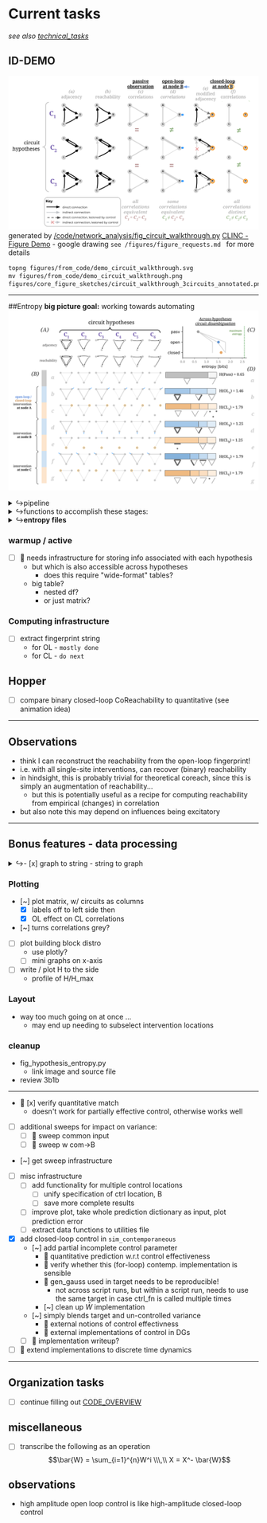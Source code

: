 # Current tasks
*see also [technical_tasks](/sketches_and_notation/planning_big_picture/technical_tasks.md)*



## ID-DEMO

![](/figures/core_figure_sketches/circuit_walkthrough_3circuits_annotated.png "generated by /code/network_analysis/fig_circuit_walkthrough.py")
generated by [/code/network_analysis/fig_circuit_walkthrough.py](/code/network_analysis/fig_circuit_walkthrough.py)
[CLINC - Figure Demo](https://docs.google.com/drawings/d/1OCqLHdHaLRi24GiD7XOSFU_7EoJ3gZxaVrFdsyMqlHM/edit) - google drawing 
`see /figures/figure_requests.md ` for more details
```shell
topng figures/from_code/demo_circuit_walkthrough.svg 
mv figures/from_code/demo_circuit_walkthrough.png figures/core_figure_sketches/circuit_walkthrough_3circuits_annotated.png
```

<hr>

##Entropy
**big picture goal:** working towards automating
![](/figures/core_figure_sketches/circuit_entropy_sketch.png)

<details><summary>↪pipeline</summary>

```mermaid
graph TD
a[adj]-->|w/ctrl?|c
c(comp. coreach)-->|coreach df|T(mats to string-fingerprint-token)

aggr-->|token freq dict|d-->E[entropy of tokens]
d(distro)-->dp[distro plot]
```

---
```mermaid
graph TD
S[S_k].->|S^/Sv/S=/Sx|ab
subgraph corr
  A(A_i)---ab( )
  ab-->B(B_j)
  end
```

</details>

<details><summary>↪functions to accomplish these stages:</summary>

- adj 
  - ( modified by severing )
- df of coreach tensor: iA	jB	kS src→corr
  ```python
  df = compute_coreachability_tensor(net.reachability(adj))
  ```
  - e.g. demo_fingerprint.csv
  - redundant directionality removed here on creation so we don't have to think about it at token stage?
  - self-correlation seems to be left in for some reason
    - remove this! so fingerprint will only have 3 ordered subtokens
  - for registering dfs across hypo, maybe it makes sense to have a compact, unique adj ID
- df to compact fingerprint strings:
  - `extract_circuit_signature_single_df()`
- token frequency 
  ```python
  tf = count_unique_frequency(data, do_normalize=True)
  ```
- entropy of tokens 
  ```python
  H = entropy_of_dict(tf, entr_base)
  H_max = max_entropy_of_dict(tf, entr_base)
  ```

</details>


<details><summary>↪<b>entropy files</b></summary>

- `network_pattern_entropy.py`
  - if name main 
- relies on `coreachability_source_classification.py` 
  - to compute coreach tensor
  - `partition_sources_ab()` is core function
- `plot_hypotheses_x_interventions.py`
  - handles plotting infrastructure, layout for left side 
  - but doesn't actually compute anything entropy-related
- `network_data_functions.py`
- 🧿 `analyze_hypothesis_entropy.py`
</details>


### warmup / active
- [ ] :dart: needs infrastructure for storing info associated with each hypothesis
  - but which is also accessible across hypotheses 
    - does this require "wide-format" tables?
  - big table?
    - nested df?
    - or just matrix?
       
### Computing infrastructure 
    
- [ ] extract fingerprint string 
  - for OL - `mostly done`
  - for CL - `do next`
## Hopper 
- [ ] compare binary closed-loop CoReachability to quantitative (see animation idea)
---
## Observations
-  think I can reconstruct the reachability from the open-loop fingerprint! 
  - i.e. with all single-site interventions, can recover (binary) reachability
  - in hindsight, this is probably trivial for theoretical coreach, since this is simply an augmentation of reachability...
    - but this is potentially useful as a recipe for computing reachability from empirical (changes) in correlation 
  - but also note this may depend on influences being excitatory

---
## Bonus features - data processing 
<details><summary>↪- [x] graph to string - string to graph
</summary>  

- see `network_data_functions.graph_components_to_arrow_str()` 
- want something reversible (at least for binary adjacency)
- something relatively compact 
- matrix convention is unlikely to matter
  - likely implies store as edgelist rather than matrix?
proposed solution:
  - `str(G.edges)`
  - `nx.to_pandas_edgelist(G)`
- seems silly to have huge strings as entries for each node 
  - what about multi-level indices?
  - or what about ENUMs which are keys to lookup table of adjacency
    - this has problem of requiring the dictionary to be saved with the csv and not being human readable

</details>

### Plotting 
- [~] plot matrix, w/ circuits as columns 
  - [x] labels off to left side then
  - [x] OL effect on CL correlations
- [~] turns correlations grey?

- [ ] plot building block distro
  - use plotly?
  - [ ] mini graphs on x-axis 
- [ ] write / plot H to the side 
  - profile of H/H_max
  
### Layout 
- way too much going on at once ... 
  - may end up needing to subselect intervention locations 
  
### cleanup 
- fig_hypothesis_entropy.py
  - link image and source file
- review 3b1b

--- 
- 🎯 [x] verify quantitative match
  - doesn't work for partially effective control, otherwise works well
- [ ] additional sweeps for impact on variance:
  - [ ] 🧵 sweep common input
  - [ ] 🧵 sweep w com→B

- [~] get sweep infrastructure
- [ ] misc infrastructure
  - [ ] add functionality for multiple control locations
    - [ ] unify specification of ctrl location, B
    - [ ] save more complete results
  - [ ] improve plot, take whole prediction dictionary as input, plot prediction error
  - [ ] extract data functions to utilities file
- [x] add closed-loop control in `sim_contemporaneous`
  - [~] add partial incomplete control parameter
    - 🧵 quantitative prediction w.r.t control effectiveness
    - 🧵 verify whether this (for-loop) contemp. implementation is sensible 
    - 🧵 gen_gauss used in target needs to be reproducible!
      - not across script runs, but within a script run, needs to use the same target in case ctrl_fn is called multiple times
    - [~] clean up $\bar{W}$ implementation
  - [~] simply blends target and un-controlled variance
    - 🧵 external notions of control effectivness 
    - 🧵 external implementations of control in DGs
  - [ ] 🎁 implementation writeup?
- [ ] 🎁 extend implementations to discrete time dynamics
---
## Organization tasks 
- [ ] continue filling out [CODE_OVERVIEW](CODE_OVERVIEW.md)

## miscellaneous
- [ ] transcribe the following as an operation $$\bar{W} = \sum_{i=1}^{n}W^i \\\,\\ X = X^- \bar{W}$$
  
## observations
- high amplitude open loop control is like high-amplitude closed-loop control